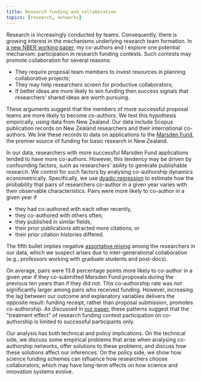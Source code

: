 ```yaml
---
title: Research funding and collaboration
topics: [research, networks]
---
```


Research is increasingly conducted by teams.
Consequently, there is growing interest in the mechanisms underlying research team formation.
In [a new NBER working paper][paper-url], my co-authors and I explore one potential mechanism: participation in research funding contests.
Such contests may promote collaboration for several reasons:

* They require proposal team members to invest resources in planning collaborative projects;
* They may help researchers screen for productive collaborators;
* If better ideas are more likely to win funding then success signals that researchers' shared ideas are worth pursuing.

These arguments suggest that the members of more successful proposal teams are more likely to become co-authors.
We test this hypothesis empirically, using data from New Zealand.
Our data include Scopus publication records on New Zealand researchers and their international co-authors.
We link these records to data on applications to the [Marsden Fund](https://www.royalsociety.org.nz/what-we-do/funds-and-opportunities/marsden), the premier source of funding for basic research in New Zealand.

In our data, researchers with more successful Marsden Fund applications tended to have more co-authors.
However, this tendency may be driven by confounding factors, such as researchers' ability to generate publishable research.
We control for such factors by analysing co-authorship dynamics econometrically.
Specifically, we use [dyadic regression](https://doi.org/10.1016/B978-0-12-811771-2.00008-0) to estimate how the probability that pairs of researchers co-author in a given year varies with their observable characteristics.
Pairs were more likely to co-author in a given year if

* they had co-authored with each other recently,
* they co-authored with others often,
* they published in similar fields,
* their prior publications attracted more citations, or
* their prior citation histories differed.

The fifth bullet implies negative [assortative mixing](https://en.wikipedia.org/wiki/Assortative_mixing) among the researchers in our data, which we suspect arises due to inter-generational collaboration (e.g., professors working with graduate students and post-docs).

On average, pairs were 13.8 percentage points more likely to co-author in a given year if they co-submitted Marsden Fund proposals during the previous ten years than if they did not.
This co-authorship rate was not significantly larger among pairs who received funding.
However, increasing the lag between our outcome and explanatory variables delivers the opposite result: funding receipt, rather than proposal submission, promotes co-authorship.
As discussed in [our paper][paper-url], these patterns suggest that the "treatment effect" of research funding contest participation on co-authorship is limited to successful participants only.

Our analysis has both technical and policy implications.
On the technical side, we discuss some empirical problems that arise when analysing co-authorship networks, offer solutions to these problems, and discuss how these solutions affect our inferences.
On the policy side, we show how science funding schemes can influence how researchers choose collaborators, which may have long-term effects on how science and innovation systems evolve.

[paper-url]: https://www.nber.org/papers/w27916
